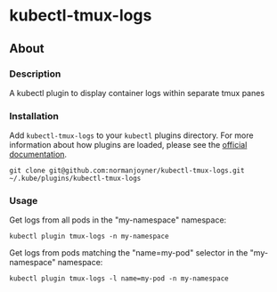 # kubectl-tmux-logs

## About

### Description
A kubectl plugin to display container logs within separate tmux panes

### Installation
Add `kubectl-tmux-logs` to your `kubectl` plugins directory. For more information about how plugins are loaded, please see the [official documentation](https://kubernetes.io/docs/tasks/extend-kubectl/kubectl-plugins/).
```
git clone git@github.com:normanjoyner/kubectl-tmux-logs.git ~/.kube/plugins/kubectl-tmux-logs
```

### Usage
Get logs from all pods in the "my-namespace" namespace:
```
kubectl plugin tmux-logs -n my-namespace
```

Get logs from pods matching the "name=my-pod" selector in the "my-namespace" namespace:
```
kubectl plugin tmux-logs -l name=my-pod -n my-namespace
```
